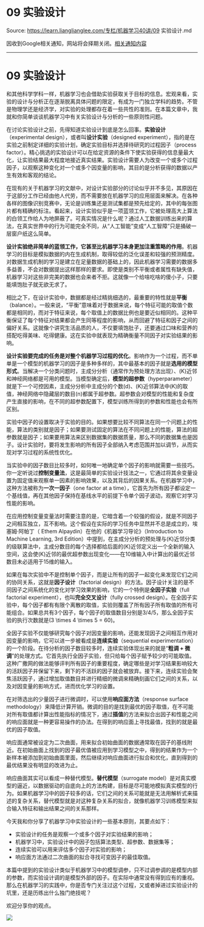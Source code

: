 # 09 实验设计 

Source: https://learn.lianglianglee.com/专栏/机器学习40讲/09 实验设计.md

因收到Google相关通知，网站将会择期关闭。[相关通知内容](https://lumendatabase.org/notices/44265620)

---

# 09 实验设计

和其他科学学科一样，机器学习也会借助实验获取关于目标的信息。宏观来看，实验的设计与分析正在逐渐脱离具体问题的限定，有成为一门独立学科的趋势。不管是物理学还是经济学，对实验的处理都存在着一些共性的准则。在本篇文章中，我就和你简单谈谈机器学习中有关实验设计与分析的一些原则性问题。

在讨论实验设计之前，先得知道实验设计到底是怎么回事。**实验设计**（experimental design），或者叫**设计实验**（designed experiment），指的是在实验之前制定详细的实验计划，确定实验目标并选择待研究的过程因子（process factor）。精心挑选的实验设计可以在给定资源的条件下使实验获得的信息量最大化，让实验结果最大程度地接近真实结果。实验设计需要人为改变一个或多个过程因子，以观察这种变化对一个或多个因变量的影响，其目的是分析获得的数据以产生有效和客观的结论。

在现有的关于机器学习的文献中，对设计实验部分的讨论似乎并不多见，其原因在于这部分工作已经由他人代劳，而不需要放在机器学习的应用层面来解决。在各种各样的图像识别竞赛中，无论是训练集还是测试集都是预先给定的，其中的每张图片都有精确的标注。看起来，设计实验似乎是一项蓝领工作，它被处理高大上算法的白领工作给人为地屏蔽了。可真实情况是什么呢？通过人工数据训练出来的算法，在真实世界中的行为可能完全不同，从“人工智能”变成“人工智障”只是捅破一层窗户纸这么简单。

**设计实验绝非简单的蓝领工作，它甚至比机器学习本身更加注重策略的作用**。机器学习的目标是模拟数据的内在生成机制，取得较低的泛化误差和较强的预测精度。对数据生成机制的学习是建立在足量数据的基础上的，因此机器学习需要的数据多多益善，不会对数据提出这样那样的要求。即使是类别不平衡或者属性有缺失值，机器学习对这些非完美的数据也会来者不拒。这就像一个给啥吃啥的傻小子，只要能填饱肚子就无欲无求了。

相比之下，在设计实验中，数据都是经过精挑细选的，最重要的特性就是**平衡**（balance）。一般来说，“平衡”意味着对于数据来说，每个特征可能的取值个数都是相同的，而对于特征来说，每个取值上的数据比例也是要近似相同的。这种平衡保证了每个特征对结果都会产生同等程度的影响，从而回避了特征和因子之间的偏好关系。这就像个讲究生活品质的人，不仅要填饱肚子，还要通过口味和营养的搭配吃得美味、吃得健康。这在实验中就表现为精确衡量不同因子对实验结果的影响。

**设计实验要完成的任务是对整个机器学习过程的优化**。影响作为一个过程，而不单单是一个模型的机器学习的因子是多种多样的，其中最基本的因子就是**选用的模型形式**。当解决一个分类问题时，主成分分析（通常作为预处理方法出现）、\(K\)近邻和神经网络都是可用的模型。当模型确定后，**模型的超参数**（hyperparameter）就是下一个可控因素，主成分分析中主成分的个数\(d\)、\(K\)近邻算法中\(K\)的取值，神经网络中隐藏层的数目\(n\)都属于超参数。超参数会对模型的性能和复杂度产生直接的影响，在不同的超参数配置下，模型训练所得到的参数和性能也会有所区别。

实验中因子的设置取决于实验的目的。如果想要比较不同算法在同一个问题上的性能，算法的类别就是因子；如果要测试固定的算法在不同问题上的性能，算法的超参数就是因子；如果要用算法来区别数据集的数据质量，那么不同的数据集也是因子。设计实验时，要将发生影响的所有因子全部纳入考虑范围并加以调节，从而实现对学习过程的系统性优化。

当实验中的因子数目比较多时，如何唯一地确定单个因子的影响就需要一些技巧。你一定听说过**控制变量法**，这是最简单的实验设计技法之一，它通过将其余变量设置为固定值来观察单一因素的影响效果，以及其背后的因果关系。在机器学习中，这种方法被称为**一次一因子**（one factor at a time），它首先为所有因子都设定一个基线值，再在其他因子保持在基线水平的前提下令单个因子波动，观察它对学习性能的影响。

在应用控制变量变量法时需要注意的是，它暗含着一个较强的假设，就是不同因子之间相互独立，互不影响。这个假设在实际的学习任务中显然并不总是成立的，埃塞姆·阿帕丁（ Ethem Alpaydin）在他的《机器学习导论》（Introduction to Machine Learning, 3rd Edition）中提到，在主成分分析的预处理与\(K\)近邻分类的级联算法中，主成分数目的每个选择都给后面的\(K\)近邻定义出一个全新的输入空间，这会使\(K\)近邻的最优超参数出现变化——在10维输入中计算出的最优近邻数目未必适用于15维的输入。

如果在每次实验中不是控制单个因子，而是让所有的因子一起变化来发现它们之间的协同关系，这就是**因子设计**（factorial design）的方法。因子设计关注的是不同因子之间系统化的变化对学习效果的影响，它的一个特例是**全因子实验**（full factorial experiment），也叫**完全交叉设计**（fully crossed design）。在全因子实验中，每个因子都有有限个离散的取值，实验则覆盖了所有因子所有取值的所有可能组合。如果总共有3个因子，每个因子的取值数目分别是3/4/5，那么全因子实验的执行次数就是\(3 \\times 4 \\times 5 = 60\)。

全因子实验不仅能够研究每个因子对因变量的影响，还能发现因子之间相互作用对因变量的影响，它可以进一步被看成是**连续实验**（sequential experimentation）的一个阶段。在待分析的因子数目较多时，连续实验体现出来的就是“**粗调 + 微调**”的处理方式。它首先执行全因子实验，但只给每个因子赋予较少的可能取值。这种广撒网的做法能够评判所有因子的重要程度，确定哪些是对学习结果影响较大的活跃因子并保留下来，剩下的不活跃的因子就会被放弃。接下来，连续实验会聚焦活跃因子，通过增加取值数目并进行精细的微调来精确刻画它们之间的关系，以及对因变量的影响方式，进而优化学习的设置。

在对筛选出的少量因子进行微调时，可以使用**响应面方法**（response surface methodology）来降低计算开销。微调的目的是找到最优的因子取值，在不可能对所有取值都计算出性能指标的情况下，通过**插值**的方法来拟合出因子和性能之间的响应面就是一种更容易操作的办法。在得到的响应面上寻找最值，找到的就是最优的因子取值。

响应面通常被设定为二次曲面，用来拟合初始曲面的数据通常取在因子的基线附近。在初始曲面上找到的因子最优值被应用到学习模型之中，得到的结果作为一个新样本被添加到初始曲面里面，然后继续对响应曲面进行拟合和优化，直到得到的最优结果没有明显的改进为止。

响应曲面其实可以看成一种替代模型。**替代模型**（surrogate model）是对真实模型的逼近，以数据驱动的自底向上的方法构建，目标是尽可能地模拟真实模型的行为。如果机器学习中的因子较多的话，它们之间的关系可能就是无法用解析式来描述的复杂关系，替代模型就是对这种复杂关系的拟合，就像机器学习训练模型来拟合输入特征和输出结果之间的关系那样。

今天我和你分享了机器学习中实验设计的一些基本原则，其要点如下：

* 实验设计的任务是观察一个或多个因子对实验结果的影响；
* 机器学习中，实验设计中的因子包括算法类型、超参数、数据集等；
* 连续实验可以用来评估多个因子对实验的影响；
* 响应面方法通过二次曲面的拟合寻找可变因子的最佳取值。

本篇中提到的实验设计类似于机器学习中的模型调参，只不过调参调的是模型内部的参数，而实验设计调的是模型外部的因子。在实际中通常没有得到应有的重视。那么在机器学习的实践中，你是否专门关注过这个过程，又或者掉进过实验设计的坑里，还是历练出什么独门绝技呢？

欢迎分享你的观点。

![](assets/a06ea57d848d2ca6cdced4ba327f1d2c.jpg)